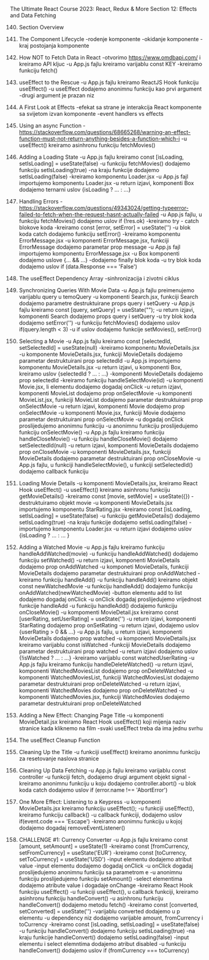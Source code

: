 The Ultimate React Course 2023: React, Redux & More
Section 12: Effects and Data Fetching


140. Section Overview

141. The Component Lifecycle
-rodenje komponente
-okidanje komponente
-kraj postojanja komponente

142. How NOT to Fetch Data in React
-otvorimo https://www.omdbapi.com/ i kreiramo API kljuc
-u App.js fajlu kreiramo varijablu const KEY
-kreiramo funkciju fetch()

143. useEffect to the Rescue
-u App.js fajlu kreiramo ReactJS Hook funkciju useEffect()
-u useEffect dodajemo anonimnu funkciju kao prvi argument
-drugi argument je prazan niz

144. A First Look at Effects
-efekat sa strane je interakcija React komponente sa svijetom izvan komponente
-event handlers vs effects

145. Using an async Function
-https://stackoverflow.com/questions/68665268/warning-an-effect-function-must-not-return-anything-besides-a-function-which-i
-u useEffect() kreiramo asinhronu funkciju fetchMovies()

146. Adding a Loading State
-u App.js fajlu kreiramo const [isLoading, setIsLoading] = useState(false)
-u funkciju fetchMovies() dodajemo funkciju setIsLoading(true)
-na kraju funkcije dodajemo setIsLoading(false)
-kreiramo komponentu Loader.jsx
-u App.js fajl importujemo komponentu Loader.jsx
-u return izjavi, komponenti Box dodajemo ternarni uslov {isLoading ? ... : ...}

147. Handling Errors
-https://stackoverflow.com/questions/49343024/getting-typeerror-failed-to-fetch-when-the-request-hasnt-actually-failed
-u App.js fajlu, u funkciju fetchMovies() dodajemo uslov if (!res.ok)
-kreiramo try - catch blokove koda
-kreiramo const [error, setError] = useState('')
-u blok koda catch dodajemo funkciju setError()
-kreiramo komponentu ErrorMessage.jsx
-u komponenti ErrorMessage.jsx, funkciji ErrorMessage dodajemo parametar prop message
-u App.js fajl importujemo komponentu ErrorMessage.jsx
-u Box komponenti dodajemo uslove {... && ...}
-dodajemo finally blok koda
-u try blok koda dodajemo uslov if (data.Response === 'False')

148. The useEffect Dependency Array
-sinhronizacija i zivotni ciklus

149. Synchronizing Queries With Movie Data
-u App.js fajlu preimenujemo varijablu query u temoQuery
-u komponenti Search.jsx, funkciji Search dodajemo parametre destruktuirane props query i setQuery
-u App.js fajlu kreiramo const [query, setQuery] = useState("");
-u return izjavi, komponenti Search dodajemo props query i setQuery
-u try blok koda dodajemo setError('')
-u funkciju fetchMovies() dodajemo uslov if(query.length < 3)
-u if uslov dodajemo funkcije setMovies(), setError()

150. Selecting a Movie
-u App.js fajlu kreiramo const [selectedId, setSelectedId] = useState(null)
-kreiramo komponentu MovieDetails.jsx
-u komponente MovieDetails.jsx, funkciji MovieDetails dodajemo parametar destruktuirani prop selectedId
-u App.js importujemo komponentu MovieDetails.jsx
-u return izjavi, u komponenti Box, kreiramo uslov {selectedId ? ... : ...}
-komponenti MovieDetails dodajemo prop selectedId
-kreiramo funkciju handleSelectMovie(id)
-u komponenti Movie.jsx, li elementu dodajemo dogadaj onClick
-u return izjavi, komponenti MovieList dodajemo prop onSelectMovie
-u komponenti MovieList.jsx, funkciji MovieList dodajemo parametar destruktuirani prop onSelectMovie
-u return izjavi, komponenti Movie dodajemo prop onSelectMovie
-u komponenti Movie.jsx, funkciji Movie dodajemo parametar destruktuirani prop onSelectMovie
-u dogadaj onClick proslijedujemo anonimnu funkciju
-u anonimnu funkciju proslijedujemo funkciju onSelectMovie()
-u App.js fajlu kreiramo funkciju handleCloseMovie()
-u funkciju handleCloseMovie() dodajemo setSelectedId(null)
-u return izjavi, komponenti MovieDetails dodajemo prop onCloseMovie
-u komponenti MovieDetails.jsx, funkciji MovieDetails dodajemo parametar destruktuirani prop onCloseMovie
-u App.js fajlu, u funkciji handleSelectMovie(), u funkciji setSelectedId() dodajemo callback funkciju

151. Loading Movie Details
-u komponenti MovieDetails.jsx, kreiramo React Hook useEffect()
-u useEffect() kreiramo asinhronu funkciju getMovieDetails()
-kreiramo const [movie, setMovie] = useState({})
-destruktuiramo objekt movie
-u komponenti MovieDetails.jsx importujemo komponentu StarRating.jsx
-kreiramo const [isLoading, setIsLoading] = useState(false)
-u funkciju getMovieDetails() dodajemo setIsLoading(true)
-na kraju funkcije dodajemo setIsLoading(false)
-importujemo komponentu Loader.jsx
-u return izjavi dodajemo uslov {isLoading ? ... : ... }

152. Adding a Watched Movie
-u App.js fajlu kreiramo funkciju handleAddWatched(movie) 
-u funkciju handleAddWatched() dodajemo funkciju setWatched()
-u return izjavi, komponenti MovieDetails dodajemo prop onAddWatched
-u komponeti MovieDetails, funkciji MovieDetails dodajemo parametar destruktuirani prop onAddWatched
-kreiramo funkciju handleAdd()
-u funkciju handleAdd() kreiramo objekt const newWatchedMovie
-u funkciju handleAdd() dodajemo funkciju onAddWatched(newWatchedMovie)
-button elementu add to list dodajemo dogadaj onClick
-u onClick dogadaj proslijedujemo vrijednost funkcije handleAdd
-u funkciju handleAdd() dodajemo funkciju onCloseMovie()
-u kompomenti MovieDetail.jsx kreiramo const [userRating, setUserRating] = useState('')
-u return izjavi, komponenti StarRating dodajemo prop onSetRating
-u return izjavi, dodajemo uslov {userRating > 0 && ...}
-u App.js fajlu, u return izjavi, komponenti MovieDetails dodajemo prop watched
-u komponenti MovieDetails.jsx kreiramo varijablu const isWatched
-funkciji MovieDetails dodajemo parametar destruktuirani prop watched
-u return izjavi dodajemo uslov {!isWatched ? ... : ...}
-kreiramo varijablu const watchedUserRating
-u App.js fajlu kreiramo funkciju handleDeleteWatched()
-u return izjavi, komponenti WatchedMoviesList dodajemo prop onDeleteWatched
-u komponenti WatchedMoviesList, funkciji WatchedMoviesList dodajemo parametar destruktuirani prop onDeleteWatched
-u return izjavi, komponenti WatchedMovies dodajemo prop onDeleteWatched
-u komponenti WatchedMovies.jsx, funkciji WatchedMovies dodajemo parametar destruktuirani prop onDeleteWatched 

153. Adding a New Effect: Changing Page Title
-u komponenti MovieDetail.jsx kreiramo React Hook useEffect() koji mijenja naziv stranice kada kliknemo na film
-svaki useEffect treba da ima jednu svrhu

154. The useEffect Cleanup Function

155. Cleaning Up the Title
-u funkciji useEffect() kreiramo anonimnu funkciju za resetovanje naslova stranice

156. Cleaning Up Data Fetching
-u App.js fajlu kreiramo varijablu const controller
-u funkciji fetch, dodajemo drugi argument objekt signal
-kreiramo anonimnu funkciju u koju dodajemo controller.abort()
-u blok koda catch dodajemo uslov if (error.name !== 'AbortError')

157. One More Effect: Listening to a Keypress
-u komponenti MovieDetails.jsx kreiramo funkciju useEffect();
-u funkciji useEffect(), kreiramo funkciju callback()
-u callback funkciji, dodajemo uslov if(event.code === 'Escape')
-kreiramo anonimnu funkciju u kojoj dodajemo dogadaj removeEventListener()

158. CHALLENGE #1: Currency Converter
-u App.js fajlu kreiramo const [amount, setAmount] = useState(1)
-kreiramo const [fromCurrency, setFromCurrency] = useState('EUR')
-kreiramo const [toCurrency, setToCurrency] = useState('USD')
-input elementu dodajemo atribut value
-input elementu dodajemo dogadaj onClick
-u onClick dogadaj proslijedujemo anonimnu funkciju sa parametrom e
-u anonimnu funkciju proslijedujemo funkciju setAmount()
-select elementima dodajemo atribute value i dogadaje onChange
-kreiramo React Hook funkciju useEffect()
-u funkciji useEffect(), u callback funkciji, kreiramo asinhronu funkciju handleConvert()
-u asinhronu funkciju handleConvert() dodajemo metodu fetch()
-kreiramo const [converted, setConverted] = useState('')
-varijablu converted dodajemo u p elementu
-u dependency niz dodajemo varijable amount, fromCurrency i toCurrency
-kreiramo const [isLoading, setIsLoading] = useState(false)
-u funkciju handleConvert() dodajemo funkciju setIsLoading(true)
-na kraju funkcije handleConvert() dodajemo setIsLoading(false)
-input elementu i select elemntima dodajemo atribut disabled
-u funkciju handleConvert() dodajemo uslov if (fromCurrency === toCurrency)
